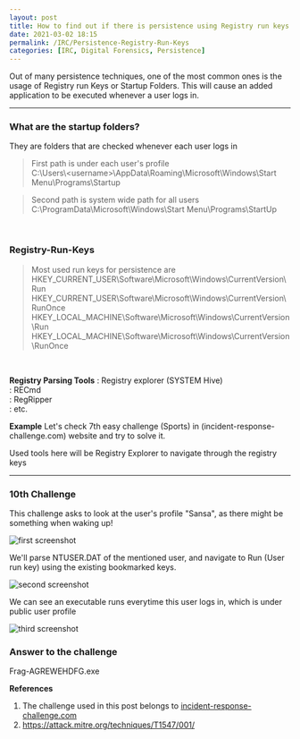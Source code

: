 ```yaml
---
layout: post
title: How to find out if there is persistence using Registry run keys or Startup Folders?
date: 2021-03-02 18:15
permalink: /IRC/Persistence-Registry-Run-Keys
categories: [IRC, Digital Forensics, Persistence]
---
```


Out of many persistence techniques, one of the most common ones is the usage of Registry run Keys or Startup Folders. This will cause an added application to be executed whenever a user logs in.

---

### What are the startup folders?
They are folders that are checked whenever each user logs in<br>
> First path is under each user's profile<br>
C:\Users\\<username\>\AppData\Roaming\Microsoft\Windows\Start Menu\Programs\Startup

> Second path is system wide path for all users<br>
C:\ProgramData\Microsoft\Windows\Start Menu\Programs\StartUp

<br>

### Registry-Run-Keys
> Most used run keys for persistence are <br>
HKEY_CURRENT_USER\Software\Microsoft\Windows\CurrentVersion\Run
HKEY_CURRENT_USER\Software\Microsoft\Windows\CurrentVersion\RunOnce
HKEY_LOCAL_MACHINE\Software\Microsoft\Windows\CurrentVersion\Run
HKEY_LOCAL_MACHINE\Software\Microsoft\Windows\CurrentVersion\RunOnce

<br>

**Registry Parsing Tools**
: Registry explorer (SYSTEM Hive)<br>
: RECmd<br>
: RegRipper<br>
: etc.<br>

**Example**
Let's check 7th easy challenge (Sports) in (incident-response-challenge.com) website and try to solve it.

Used tools here will be Registry Explorer to navigate through the registry keys

---

### 10th Challenge

This challenge asks to look at the user's profile "Sansa", as there might be something when waking up!

![first screenshot]({{site.baseurl}}/assets/images/210302-1.png)

We'll parse NTUSER.DAT of the mentioned user, and navigate to Run (User run key) using the existing bookmarked keys.

![second screenshot]({{site.baseurl}}/assets/images/210302-2.png)

We can see an executable runs everytime this user logs in, which is under public user profile 

![third screenshot]({{site.baseurl}}/assets/images/210302-3.png)

### Answer to the challenge
Frag-AGREWEHDFG.exe

**References**
1. The challenge used in this post belongs to [incident-response-challenge.com](https://incident-response-challenge.com/)
2. https://attack.mitre.org/techniques/T1547/001/
